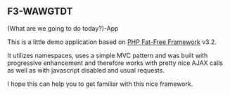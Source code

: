 ## F3-WAWGTDT
(What are we going to do today?)-App

This is a little demo application based on [PHP Fat-Free Framework](https://github.com/bcosca/fatfree) v3.2.

It utilizes namespaces, uses a simple MVC pattern and was built with progressive enhancement and therefore works with pretty nice AJAX calls as well as with javascript disabled and usual requests.

I hope this can help you to get familiar with this nice framework.

